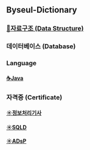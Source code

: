 ## Byseul-Dictionary

### [💽자료구조 (Data Structure)](https://github.com/DaSeul-Seo/Byseul-Dictionary/tree/main/Data%20Structure)

### 데이터베이스 (Database)

### Language
#### [☕Java](https://github.com/DaSeul-Seo/Byseul-Dictionary/tree/main/Java)

### 자격증 (Certificate)
#### [☀️정보처리기사](https://github.com/DaSeul-Seo/Byseul-Dictionary/tree/main/Certificate(%EC%9E%90%EA%B2%A9%EC%A6%9D)/%EC%A0%95%EB%B3%B4%EC%B2%98%EB%A6%AC%EA%B8%B0%EC%82%AC)

#### [☀️SQLD](https://github.com/DaSeul-Seo/Byseul-Dictionary/tree/main/Certificate(%EC%9E%90%EA%B2%A9%EC%A6%9D)/SQLD)

#### [☀️ADsP](https://github.com/DaSeul-Seo/Byseul-Dictionary/tree/main/Certificate(%EC%9E%90%EA%B2%A9%EC%A6%9D)/ADsP)